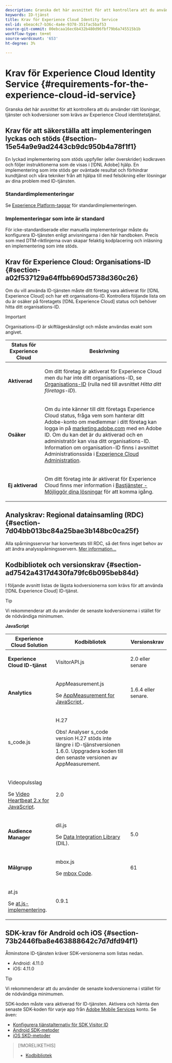 ```yaml
---
description: Granska det här avsnittet för att kontrollera att du använder rätt lösningar, tjänster och kodversioner som krävs av Experience Cloud identitetstjänst.
keywords: ID-tjänst
title: Krav för Experience Cloud Identity Service
exl-id: ebeac4c7-b36c-4a4e-9378-351fac5baf53
source-git-commit: 00ebcaa16ec6b432b480d96fbf79b6a745515b1b
workflow-type: tm+mt
source-wordcount: '653'
ht-degree: 3%

---
```


# Krav för Experience Cloud Identity Service {#requirements-for-the-experience-cloud-id-service}

Granska det här avsnittet för att kontrollera att du använder rätt lösningar, tjänster och kodversioner som krävs av Experience Cloud identitetstjänst.

## Krav för att säkerställa att implementeringen lyckas och stöds {#section-15e54a9e9ad2443cb9dc950b4a78f1f1}

En lyckad implementering som stöds uppfyller (eller överskrider) kodkraven och följer instruktionerna som de visas i [!DNL Adobe] hjälp. En implementering som inte stöds ger oväntade resultat och förhindrar kundtjänst och våra tekniker från att hjälpa till med felsökning eller lösningar av dina problem med ID-tjänsten.

### Standardimplementeringar

Se [Experience Platform-taggar](https://experienceleague.adobe.com/docs/experience-platform/tags/home.html?lang=sv) för standardimplementeringen.

### Implementeringar som inte är standard

För icke-standardiserade eller manuella implementeringar måste du konfigurera ID-tjänsten enligt anvisningarna i den här handboken. Precis som med DTM-riktlinjerna ovan skapar felaktig kodplacering och inläsning en implementering som inte stöds.

## Krav för Experience Cloud: Organisations-ID {#section-a02f537129a64ffbb690d5738d360c26}

Om du vill använda ID-tjänsten måste ditt företag vara aktiverat för [!DNL Experience Cloud] och har ett organisations-ID. Kontrollera följande lista om du är osäker på företagets [!DNL Experience Cloud] status och behöver hitta ditt organisations-ID.

>[!IMPORTANT]
>
>Organisations-ID är skiftlägeskänsligt och måste användas exakt som angivet.

<table id="table_6C74B676EB094C568D2439FDCC9A7830"> 
 <thead> 
  <tr> 
   <th colname="col1" class="entry"> Status för Experience Cloud </th> 
   <th colname="col2" class="entry"> Beskrivning </th> 
  </tr> 
 </thead>
 <tbody> 
  <tr> 
   <td colname="col1"> <p> <b>Aktiverad</b> </p> </td> 
   <td colname="col2"> <p>Om ditt företag är aktiverat för <span class="keyword"> Experience Cloud</span> men du har inte ditt organisations-ID, se <a href="https://experienceleague.adobe.com/docs/core-services/interface/manage-users-and-products/organizations.html" format="https" scope="external"> Organisations-ID</a> (rulla ned till avsnittet <i>Hitta ditt företags-ID</i>). </p> </td> 
  </tr> 
  <tr> 
   <td colname="col1"> <p> <b>Osäker</b> </p> </td> 
   <td colname="col2"> <p> Om du inte känner till ditt företags <span class="keyword"> Experience Cloud</span> status, fråga vem som hanterar ditt Adobe-konto om medlemmar i ditt företag kan logga in på <a href="https://experiencecloud.adobe.com" format="https" scope="external"> marketing.adobe.com</a> med en Adobe ID. Om du kan det är du aktiverad och en administratör kan visa ditt organisations-ID. Information om organisation-ID finns i avsnittet Administrationssida i <a href="https://experienceleague.adobe.com/docs/core-services/interface/experience-cloud.html?lang=en" format="https" scope="external"> Experience Cloud Administration</a>. </p> </td> 
  </tr> 
  <tr> 
   <td colname="col1"> <p> <b>Ej aktiverad</b> </p> </td> 
   <td colname="col2"> <p> Om ditt företag inte är aktiverat för Experience Cloud finns mer information i <a href="https://experienceleague.adobe.com/docs/core-services/interface/about-core-services/core-services.html" format="https" scope="external"> Bastjänster - Möjliggör dina lösningar</a> för att komma igång. </p> </td> 
  </tr> 
 </tbody> 
</table>

## Analyskrav: Regional datainsamling (RDC) {#section-7d04bb013bc84a25bae3b148bc0ca25f}

Alla spårningsservrar har konverterats till RDC, så det finns inget behov av att ändra analysspårningsservern. [Mer information...](https://experienceleague.adobe.com/docs/analytics/technotes/rdc/regional-data-collection.html?lang=en)

## Kodbibliotek och versionskrav {#section-ad7542a4317d430fa79fc6b095beb84d}

I följande avsnitt listas de lägsta kodversionerna som krävs för att använda [!DNL Experience Cloud] ID-tjänst.

>[!TIP]
>
>Vi rekommenderar att du använder de senaste kodversionerna i stället för de nödvändiga minimumen.

**JavaScript**

<table id="table_8E773F76DBCB4797A0C117080CA8707C"> 
 <thead> 
  <tr> 
   <th colname="col1" class="entry"> Experience Cloud Solution </th> 
   <th colname="col3" class="entry"> Kodbibliotek </th> 
   <th colname="col4" class="entry"> Versionskrav </th> 
  </tr> 
 </thead>
 <tbody> 
  <tr> 
   <td colname="col1"> <p> <b> <span class="keyword"> Experience Cloud</span> ID-tjänst</b> </p> </td> 
   <td colname="col3"> <p> <span class="codeph"> VisitorAPI.js</span> </p> </td> 
   <td colname="col4"> <p>2.0 eller senare </p> </td> 
  </tr> 
  <tr> 
   <td colname="col1" morerows="2"> <p> <b><span class="keyword">Analytics</span> </b> </p> </td> 
   <td colname="col3"> <p> <span class="codeph"> AppMeasurement.js</span> </p> <p>Se <a href="https://experienceleague.adobe.com/docs/analytics/implementation/js/overview.html" format="https" scope="external"> AppMeasurement for JavaScript </a>. </p> </td> 
   <td colname="col4"> <p>1.6.4 eller senare. </p> </td> 
  </tr> 
  <tr> 
   <td colname="col3"> <p> <span class="codeph"> s_code.js</span> </p> </td> 
   <td colname="col4"> <p>H.27 </p> <p> <p>Obs!  <span class="keyword"> Analyser</span> s_code version H.27 stöds inte längre i ID-tjänstversionen 1.6.0. Uppgradera koden till den senaste versionen av AppMeasurement. </p> </p> </td> 
  </tr> 
  <tr> 
   <td colname="col3"> <p>Videopulsslag </p> <p>Se <a href="https://experienceleague.adobe.com/docs/media-analytics/using/media-overview.html" format="https" scope="external"> Video Heartbeat 2.x for JavaScript</a>. </p> </td> 
   <td colname="col4"> <p>2.0 </p> </td> 
  </tr> 
  <tr> 
   <td colname="col1"> <p> <b> <span class="keyword"> Audience Manager </span> </b> </p> </td> 
   <td colname="col3"> <p> <span class="codeph"> dil.js</span> </p> <p> Se <a href="https://experienceleague.adobe.com/docs/audience-manager/user-guide/dil-api/dil-overview.html" format="https" scope="external"> Data Integration Library</a> (DIL). </p> </td> 
   <td colname="col4"> <p>5.0 </p></td> 
  </tr> 
  <tr> 
   <td colname="col1" morerows="1"> <p> <b> <span class="keyword"> Målgrupp </span> </b> </p> </td> 
   <td colname="col3"> <p> <span class="codeph"> mbox.js</span> </p> <p>Se <a href="https://experienceleague.adobe.com/docs/target-dev/developer/client-side/at-js-implementation/overview.html?lang=en" format="https" scope="external"> mbox Code</a>. </p> </td> 
   <td colname="col4"> <p>61 </p> </td> 
  </tr> 
  <tr> 
   <td colname="col3"> <p> <span class="codeph"> at.js</span> </p> <p>Se <a href="https://experienceleague.adobe.com/docs/target-dev/developer/client-side/at-js-implementation/at-js/how-atjs-works.html?lang=en" format="https" scope="external"> at.js-implementering</a>. </p> </td> 
   <td colname="col4"> <p>0.9.1 </p> </td> 
  </tr> 
 </tbody> 
</table>

## SDK-krav för Android och iOS {#section-73b2446fba8e463888642c7d7dfd94f1}

Åtminstone ID-tjänsten kräver SDK-versionerna som listas nedan.

* Android: 4.11.0
* iOS: 4.11.0

>[!TIP]
>
>Vi rekommenderar att du använder de senaste kodversionerna i stället för de nödvändiga minimumen.

SDK-koden måste vara aktiverad för ID-tjänsten. Aktivera och hämta den senaste SDK-koden för varje app från [Adobe Mobile Services](https://mobilemarketing.adobe.com/) konto. Se även:

* [Konfigurera tjänstalternativ för SDK Visitor ID](https://experienceleague.adobe.com/docs/mobile-services/using/manage-app-settings-ug/configuring-app/t-config-visitor.html)
* [Android SDK-metoder](https://experienceleague.adobe.com/docs/mobile-services/android/experience-cloud-android/c-marketing-cloud.html)
* [iOS SKD-metoder](https://experienceleague.adobe.com/docs/mobile-services/ios/exp-cloud-ios/marketing-cloud.html)

>[!MORELIKETHIS]
>
>* [Kodbibliotek](../library/library.md#concept-ff27497375644a898d47984aefb21c97)

